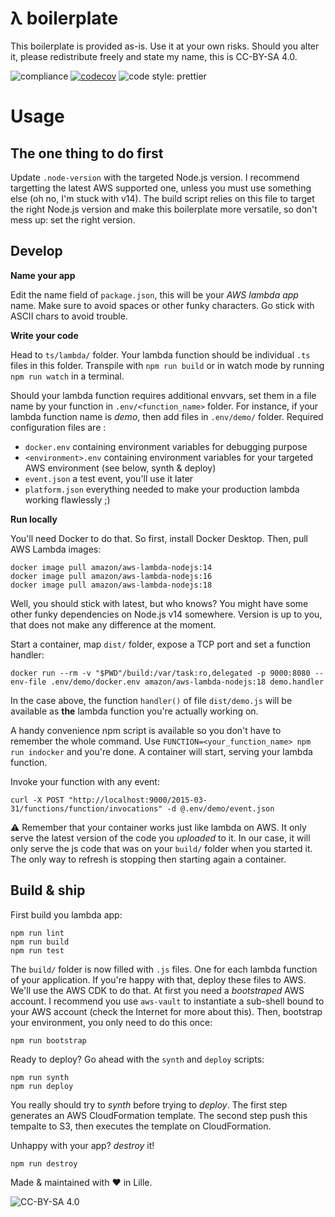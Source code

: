 # λ boilerplate

This boilerplate is provided as-is. Use it at your own risks. Should you alter
it, please redistribute freely and state my name, this is CC-BY-SA 4.0.

![compliance](https://github.com/fmasclef/lambda-boilerplate/actions/workflows/compliance.yml/badge.svg?event=push)
[![codecov](https://codecov.io/gh/fmasclef/lambda-boilerplate/branch/main/graph/badge.svg?token=IBJWCN2U1X)](https://codecov.io/gh/fmasclef/lambda-boilerplate)
![code style: prettier](https://img.shields.io/badge/code_style-prettier-ff69b4.svg?style=flat-square)

# Usage

## The one thing to do first

Update `.node-version` with the targeted Node.js version. I recommend targetting the latest AWS supported one, unless you must use something else (oh no, I'm stuck with v14). The build script relies on this file to target the right Node.js version and make this boilerplate more versatile, so don't mess up: set the right version.

## Develop

**Name your app**

Edit the name field of `package.json`, this will be your _AWS lambda app_ name. Make sure to avoid spaces or other funky characters. Go stick with ASCII chars to avoid trouble.

**Write your code**

Head to `ts/lambda/` folder. Your lambda function should be individual `.ts` files in this folder. Transpile with `npm run build` or in watch mode by running `npm run watch` in a terminal.

Should your lambda function requires additional envvars, set them in a file name by your function in `.env/<function_name>` folder. For instance, if your lambda function name is _demo_, then add files in `.env/demo/` folder. Required configuration files are :

- `docker.env` containing environment variables for debugging purpose
- `<environment>.env` containing environment variables for your targeted AWS environment (see below, synth & deploy)
- `event.json` a test event, you'll use it later
- `platform.json` everything needed to make your production lambda working flawlessly ;)

**Run locally**

You'll need Docker to do that. So first, install Docker Desktop. Then, pull AWS Lambda images:

```
docker image pull amazon/aws-lambda-nodejs:14
docker image pull amazon/aws-lambda-nodejs:16
docker image pull amazon/aws-lambda-nodejs:18
```

Well, you should stick with latest, but who knows? You might have some other funky dependencies on Node.js v14 somewhere. Version is up to you, that does not make any difference at the moment.

Start a container, map `dist/` folder, expose a TCP port and set a function handler:

```
docker run --rm -v "$PWD"/build:/var/task:ro,delegated -p 9000:8080 --env-file .env/demo/docker.env amazon/aws-lambda-nodejs:18 demo.handler
```

In the case above, the function `handler()` of file `dist/demo.js` will be available as **the** lambda function you're actually working on.

A handy convenience npm script is available so you don't have to remember the whole command. Use `FUNCTION=<your_function_name> npm run indocker` and you're done. A container will start, serving your lambda function.

Invoke your function with any event:

```
curl -X POST "http://localhost:9000/2015-03-31/functions/function/invocations" -d @.env/demo/event.json
```

:warning: Remember that your container works just like lambda on AWS. It only serve the latest version of the code you _uploaded_ to it. In our case, it will only serve the js code that was on your `build/` folder when you started it. The only way to refresh is stopping then starting again a container.

## Build & ship

First build you lambda app:

```
npm run lint
npm run build
npm run test
```

The `build/` folder is now filled with `.js` files. One for each lambda function of your application. If you're happy with that, deploy these files to AWS. We'll use the AWS CDK to do that. At first you need a _bootstraped_ AWS account. I recommend you use `aws-vault` to instantiate a sub-shell bound to your AWS account (check the Internet for more about this). Then, bootstrap your environment, you only need to do this once:

```
npm run bootstrap
```

Ready to deploy? Go ahead with the `synth` and `deploy` scripts:

```
npm run synth
npm run deploy
```

You really should try to _synth_ before trying to _deploy_. The first step generates an AWS CloudFormation template. The second step push this tempalte to S3, then executes the template on CloudFormation.

Unhappy with your app? _destroy_ it!

```
npm run destroy
```

Made & maintained with ❤️ in Lille.

![CC-BY-SA 4.0](https://i.creativecommons.org/l/by-sa/4.0/88x31.png)
